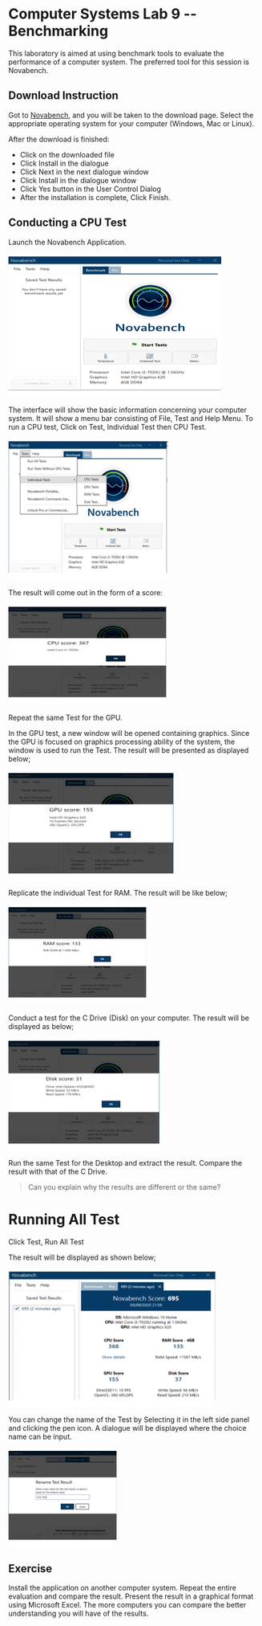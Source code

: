 # Computer Systems Lab 9 -- Benchmarking

This laboratory is aimed at using benchmark tools to evaluate the performance of a computer system. The preferred tool for this session is Novabench.

## Download Instruction

Got to [Novabench](https://novabench.com/download), and you will be taken to the download page. Select the appropriate operating system for your computer (Windows, Mac or Linux). 

After the download is finished:

- Click on the downloaded file
- Click Install in the dialogue
- Click Next in the next dialogue window
- Click Install in the dialogue window
- Click Yes button in the User Control Dialog
- After the installation is complete, Click Finish.

## Conducting a CPU Test

Launch the Novabench Application.

![img](clip_image002.png)

The interface will show the basic information concerning your computer system. It will show a menu bar consisting of File, Test and Help Menu. To run a CPU test, Click on Test, Individual Test then CPU Test.

![img](clip_image004.png)

The result will come out in the form of a score:

![img](clip_image006.png)

Repeat the same Test for the GPU. 

In the GPU test, a new window will be opened containing graphics. Since the GPU is focused on graphics processing ability of the system, the window is used to run the Test. The result will be presented as displayed below;

![img](clip_image008.png)

Replicate the individual Test for RAM. The result will be like below;

![img](clip_image010.png)

Conduct a test for the C Drive (Disk) on your computer. The result will be displayed as below;

![img](clip_image012.png)

Run the same Test for the Desktop and extract the result. Compare the result with that of the C Drive. 

> Can you explain why the results are different or the same? 

# Running All Test

Click Test, Run All Test

The result will be displayed as shown below;

![img](clip_image014.png)

You can change the name of the Test by Selecting it in the left side panel and clicking the pen icon. A dialogue will be displayed where the choice name can be input.

![img](clip_image016.png)

## Exercise

Install the application on another computer system. Repeat the entire evaluation and compare the result.  Present the result in a graphical format using Microsoft Excel. The more computers you can compare the better understanding you will have of the results.

 